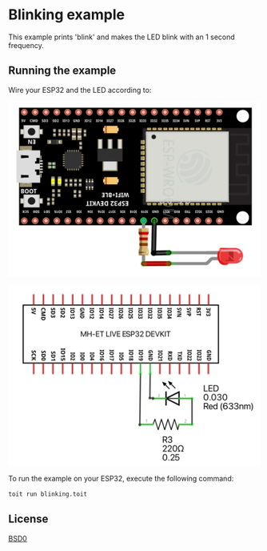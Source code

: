 # Blinking example

This example prints 'blink' and makes the LED blink with an 1 second frequency.

## Running the example

Wire your ESP32 and the LED according to:

![Alt text](./blinking_breadboard.png "Blinking example - breadboard overview")

![Alt text](./blinking_schematic.png "Blinking example - schematic circuit")

To run the example on your ESP32, execute the following command:

```bash
toit run blinking.toit
```

## License

[BSD0](https://choosealicense.com/licenses/0bsd/)
